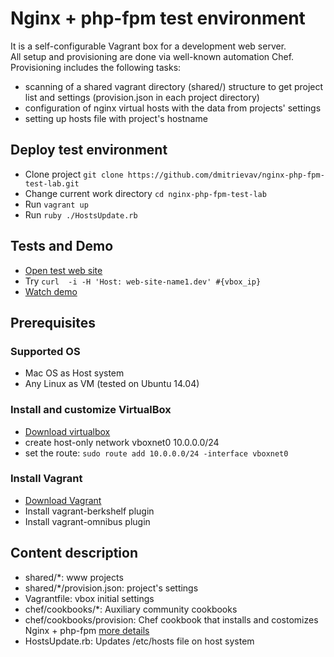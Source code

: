 Nginx + php-fpm test environment
================================

It is a self-configurable Vagrant box for a development web server.  
All setup and provisioning are done via well-known automation Chef.  
Provisioning includes the following tasks:
- scanning of a shared vagrant directory (shared/) structure to get project list and settings (provision.json in each project directory)
- configuration of nginx virtual hosts with the data from projects' settings
- setting up hosts file with project's hostname

Deploy test environment
-----------------------

- Clone project `git clone https://github.com/dmitrievav/nginx-php-fpm-test-lab.git`
- Change current work directory `cd nginx-php-fpm-test-lab`
- Run `vagrant up`
- Run `ruby ./HostsUpdate.rb`

Tests and Demo
--------------

- [Open test web site](http://web-site-name1.dev)
- Try `curl  -i -H 'Host: web-site-name1.dev' #{vbox_ip}`
- [Watch demo](https://asciinema.org/a/32408)

Prerequisites
-------------

### Supported OS

- Mac OS as Host system
- Any Linux as VM (tested on Ubuntu 14.04)

### Install and customize VirtualBox

- [Download virtualbox](https://www.virtualbox.org/wiki/Downloads)
- create host-only network vboxnet0 10.0.0.0/24
- set the route: `sudo route add 10.0.0.0/24 -interface vboxnet0`

### Install Vagrant

- [Download Vagrant](https://www.vagrantup.com/downloads.html)
- Install vagrant-berkshelf plugin
- Install vagrant-omnibus plugin

Content description
-------------------

- shared/*: www projects
- shared/*/provision.json: project's settings
- Vagrantfile: vbox initial settings
- chef/cookbooks/*: Auxiliary community cookbooks
- chef/cookbooks/provision: Chef cookbook that installs and costomizes Nginx + php-fpm [more details](chef/cookbooks/provision/README.html)
- HostsUpdate.rb: Updates /etc/hosts file on host system

